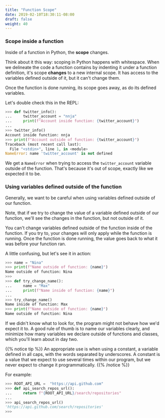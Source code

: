 ```yaml
---
title: "Function Scope"
date: 2019-02-10T18:30:11-08:00
draft: false
weight: 40
---
```


### Scope inside a function

Inside of a function in Python, the **scope** changes.

Think about it this way: scoping in Python happens with whitespace. When we delineate the code a function contains by indenting it under a function definition, it's scope **changes** to a new internal scope. It has access to the variables defined outside of it, but it can't change them.

Once the function is done running, its scope goes away, as do its defined variables.

Let's double check this in the REPL:

```python
>>> def twitter_info():
...     twitter_account = "nnja"
...     print(f"Account inside function: {twitter_account}")
...
>>> twitter_info()
Account inside function: nnja
>>> print(f"Account outside of function: {twitter_account}")
Traceback (most recent call last):
  File "<stdin>", line 1, in <module>
NameError: name 'twitter_account' is not defined
```

We get a `NameError` when trying to access the `twitter_account` variable outside of the function. That's because it's out of scope, exactly like we expected it to be.


### Using variables defined outside of the function

Generally, we want to be careful when using variables defined outside of our function.

Note, that if we try to change the value of a variable defined outside of our function, we'll see the changes in the function, but not outside of it.

You can't change variables defined outside of the function inside of the function. If you try to, your changes will only apply while the function is running. Once the function is done running, the value goes back to what it was before your function ran.

A little confusing, but let's see it in action:

```python
>>> name = "Nina"
>>> print(f"Name outside of function: {name}")
Name outside of function: Nina
>>>
>>> def try_change_name():
...     name = "Max"
...     print(f"Name inside of function: {name}")
...
>>> try_change_name()
Name inside of function: Max
>>> print(f"Name outside of function: {name}")
Name outside of function: Nina
```

If we didn't know what to look for, the program might not behave how we'd expect it to. A good rule of thumb is to name our variables clearly, and minimize how many variables we declare outside of functions and classes, which you'll learn about in day two.


{{% notice tip %}}
An appropriate use is when using a constant, a variable defined in all caps, with the words separated by underscores. A constant is a value that we expect to use several times within our program, but we never expect to change it programmatically.
{{% /notice %}}

For example:

```python
>>> ROOT_API_URL =  "https://api.github.com"
>>> def api_search_repos_url():
...     return f"{ROOT_API_URL}/search/repositories"
...
>>> api_search_repos_url()
'https://api.github.com/search/repositories'
>>>
```